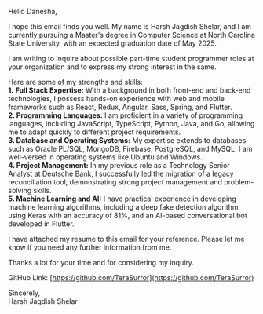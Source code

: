Hello Danesha,

I hope this email finds you well. My name is Harsh Jagdish Shelar, and I am currently pursuing a Master's degree in Computer Science at North Carolina State University, with an expected graduation date of May 2025. 

I am writing to inquire about possible part-time student programmer roles at your organization and to express my strong interest in the same.
  
Here are some of my strengths and skills:  
**1.** **Full Stack Expertise:** With a background in both front-end and back-end technologies, I possess hands-on experience with web and mobile frameworks such as React, Redux, Angular, Sass, Spring, and Flutter.  
**2. Programming Languages:** I am proficient in a variety of programming languages, including JavaScript, TypeScript, Python, Java, and Go, allowing me to adapt quickly to different project requirements.  
**3. Database and Operating Systems:** My expertise extends to databases such as Oracle PL/SQL, MongoDB, Firebase, PostgreSQL, and MySQL. I am well-versed in operating systems like Ubuntu and Windows.  
**4. Project Management:** In my previous role as a Technology Senior Analyst at Deutsche Bank, I successfully led the migration of a legacy reconciliation tool, demonstrating strong project management and problem-solving skills.  
**5. Machine Learning and AI:** I have practical experience in developing machine learning algorithms, including a deep fake detection algorithm using Keras with an accuracy of 81%, and an AI-based conversational bot developed in Flutter.   

I have attached my resume to this email for your reference. Please let me know if you need any further information from me.
  
Thanks a lot for your time and for considering my inquiry.   

GitHub Link: [https://github.com/TeraSurror](https://github.com/TeraSurror)  

Sincerely,  
Harsh Jagdish Shelar